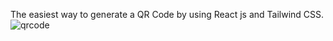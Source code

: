 The easiest way to generate a QR Code by using React js and Tailwind CSS.
![qrcode](https://github.com/shaqqitech/qr-code-generator/assets/108994001/b1966f35-6bb9-4ffc-b810-c757008a260b)
